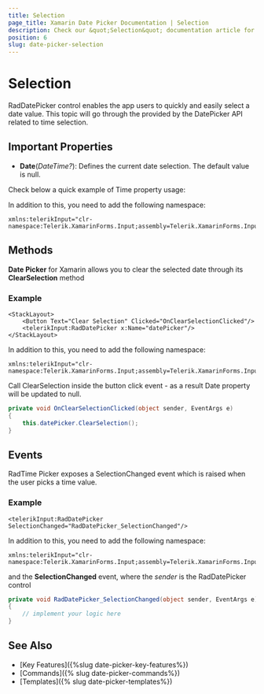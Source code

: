 ```yaml
---
title: Selection
page_title: Xamarin Date Picker Documentation | Selection
description: Check our &quot;Selection&quot; documentation article for Telerik DatePicker for Xamarin control.
position: 6
slug: date-picker-selection
---
```


# Selection

RadDatePicker control enables the app users to quickly and easily select a date value. This topic will go through the provided by the DatePicker API related to time selection.

## Important Properties

* **Date**(*DateTime?*): Defines the current date selection. The default value is null.

Check below a quick example of Time property usage:

<snippet id='datepicker-keyfeatures-date-spinnerformat' />

In addition to this, you need to add the following namespace:

```XAML
xmlns:telerikInput="clr-namespace:Telerik.XamarinForms.Input;assembly=Telerik.XamarinForms.Input"
```

## Methods

**Date Picker** for Xamarin allows you to clear the selected date through its **ClearSelection** method

### Example

```XAML
<StackLayout>
    <Button Text="Clear Selection" Clicked="OnClearSelectionClicked"/>
    <telerikInput:RadDatePicker x:Name="datePicker"/>
</StackLayout>
```

In addition to this, you need to add the following namespace:

```XAML
xmlns:telerikInput="clr-namespace:Telerik.XamarinForms.Input;assembly=Telerik.XamarinForms.Input"
```

Call ClearSelection inside the button click event - as a result Date property will be updated to null.

```C#
private void OnClearSelectionClicked(object sender, EventArgs e)
{
    this.datePicker.ClearSelection();
}
```

## Events

RadTime Picker exposes a SelectionChanged event which is raised when the user picks a time value.

### Example

```XAML
<telerikInput:RadDatePicker SelectionChanged="RadDatePicker_SelectionChanged"/>
```

In addition to this, you need to add the following namespace:

```XAML
xmlns:telerikInput="clr-namespace:Telerik.XamarinForms.Input;assembly=Telerik.XamarinForms.Input"
```

and the **SelectionChanged** event, where the *sender* is the RadDatePicker control

```C#
private void RadDatePicker_SelectionChanged(object sender, EventArgs e)
{
	// implement your logic here
}
```

## See Also

- [Key Features]({%slug date-picker-key-features%})
- [Commands]({% slug date-picker-commands%})
- [Templates]({% slug date-picker-templates%})
